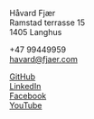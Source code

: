 Håvard Fjær  
Ramstad terrasse 15  
1405 Langhus

+47 99449959  
[havard@fjaer.com](mailto:havard@fjaer.com)  

[GitHub](http://web.archive.org/web/20210613233919/https://github.com/havard-fjaer)  
[LinkedIn](https://www.linkedin.com/in/havardfjaer)  
[Facebook](https://www.facebook.com/havard.fjaer)  
[YouTube](https://www.youtube.com/user/havardfjaer)  